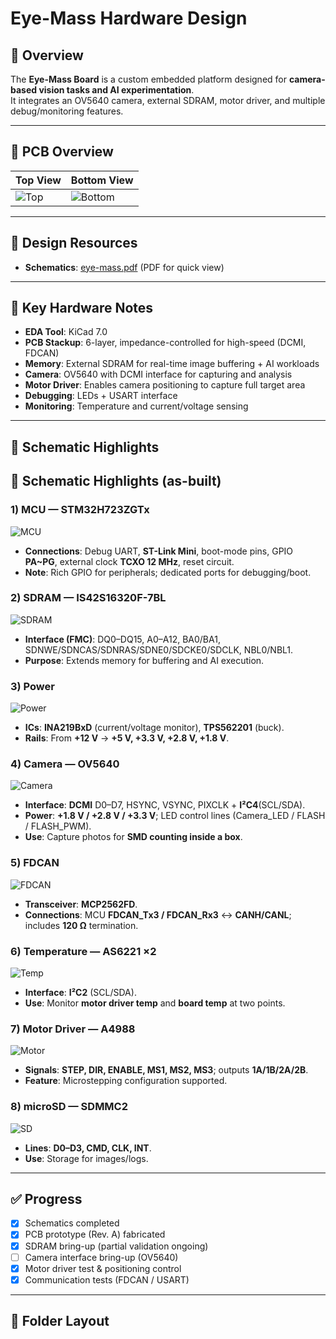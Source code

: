 # Eye-Mass Hardware Design

## 🔎 Overview
The **Eye-Mass Board** is a custom embedded platform designed for **camera-based vision tasks and AI experimentation**.  
It integrates an OV5640 camera, external SDRAM, motor driver, and multiple debug/monitoring features.

---

## 📸 PCB Overview
| Top View | Bottom View |
|----------|-------------|
| ![Top](docs/images/eye-mass-F.png) | ![Bottom](docs/images/eye-mass-B.png) |

---

## 📑 Design Resources

- **Schematics**: [eye-mass.pdf](eye-mass.pdf) (PDF for quick view)
    
---

## 🔧 Key Hardware Notes
- **EDA Tool**: KiCad 7.0  
- **PCB Stackup**: 6-layer, impedance-controlled for high-speed (DCMI, FDCAN)  
- **Memory**: External SDRAM for real-time image buffering + AI workloads  
- **Camera**: OV5640 with DCMI interface for capturing and analysis  
- **Motor Driver**: Enables camera positioning to capture full target area  
- **Debugging**: LEDs + USART interface  
- **Monitoring**: Temperature and current/voltage sensing  

---

## 🧩 Schematic Highlights

## 🧩 Schematic Highlights (as-built)

### 1) MCU — STM32H723ZGTx
![MCU](docs/images/MCU.jpg)
- **Connections**: Debug UART, **ST-Link Mini**, boot-mode pins, GPIO **PA~PG**, external clock **TCXO 12 MHz**, reset circuit.
- **Note**: Rich GPIO for peripherals; dedicated ports for debugging/boot.

### 2) SDRAM — IS42S16320F-7BL
![SDRAM](docs/images/SDRAM.jpg)
- **Interface (FMC)**: DQ0–DQ15, A0–A12, BA0/BA1, SDNWE/SDNCAS/SDNRAS/SDNE0/SDCKE0/SDCLK, NBL0/NBL1.
- **Purpose**: Extends memory for buffering and AI execution.

### 3) Power
![Power](docs/images/POWER.jpg)
- **ICs**: **INA219BxD** (current/voltage monitor), **TPS562201** (buck).
- **Rails**: From **+12 V** → **+5 V, +3.3 V, +2.8 V, +1.8 V**.

### 4) Camera — OV5640
![Camera](docs/images/CAM.jpg)
- **Interface**: **DCMI** D0–D7, HSYNC, VSYNC, PIXCLK + **I²C4**(SCL/SDA).
- **Power**: **+1.8 V / +2.8 V / +3.3 V**; LED control lines (Camera_LED / FLASH / FLASH_PWM).
- **Use**: Capture photos for **SMD counting inside a box**.

### 5) FDCAN
![FDCAN](docs/images/FDCAN.jpg)
- **Transceiver**: **MCP2562FD**.
- **Connections**: MCU **FDCAN_Tx3 / FDCAN_Rx3** ↔ **CANH/CANL**; includes **120 Ω** termination.

### 6) Temperature — AS6221 ×2
![Temp](docs/images/TEMP.jpg)
- **Interface**: **I²C2** (SCL/SDA).
- **Use**: Monitor **motor driver temp** and **board temp** at two points.

### 7) Motor Driver — A4988
![Motor](docs/images/Motor.jpg)
- **Signals**: **STEP, DIR, ENABLE, MS1, MS2, MS3**; outputs **1A/1B/2A/2B**.
- **Feature**: Microstepping configuration supported.

### 8) microSD — SDMMC2
![SD](docs/images/SDCARD.jpg)
- **Lines**: **D0–D3, CMD, CLK, INT**.
- **Use**: Storage for images/logs.

---

## ✅ Progress
- [x] Schematics completed  
- [x] PCB prototype (Rev. A) fabricated  
- [x] SDRAM bring-up (partial validation ongoing)  
- [ ] Camera interface bring-up (OV5640)  
- [x] Motor driver test & positioning control  
- [x] Communication tests (FDCAN / USART)  

---

## 📂 Folder Layout
